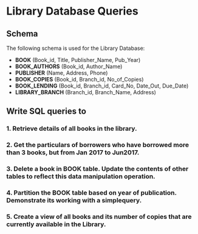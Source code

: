 # Library Database Queries

## Schema
The following schema is used for the Library Database:

- **BOOK** (Book_id, Title, Publisher_Name, Pub_Year)
- **BOOK_AUTHORS** (Book_id, Author_Name)
- **PUBLISHER** (Name, Address, Phone)
- **BOOK_COPIES** (Book_id, Branch_id, No_of_Copies)
- **BOOK_LENDING** (Book_id, Branch_id, Card_No, Date_Out, Due_Date)
- **LIBRARY_BRANCH** (Branch_id, Branch_Name, Address)

## Write SQL queries to 

### 1. Retrieve details of all books in the library.

### 2. Get the particulars of borrowers who have borrowed more than 3 books, but from Jan 2017 to Jun2017.

### 3. Delete a book in BOOK table. Update the contents of other tables to reflect this data manipulation operation. 

### 4. Partition the BOOK table based on year of publication. Demonstrate its working with a simplequery. 

### 5. Create a view of all books and its number of copies that are currently available in the Library.